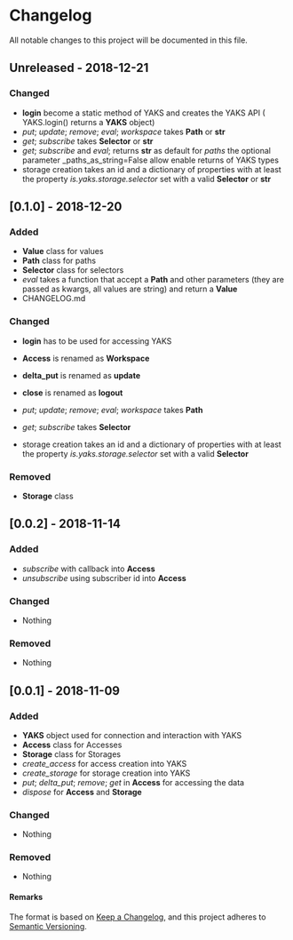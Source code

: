 # Changelog
All notable changes to this project will be documented in this file.



## Unreleased - 2018-12-21

### Changed
- **login** become a static method of YAKS and creates the YAKS API ( YAKS.login() returns a **YAKS** object)
- _put_; _update_; _remove_; _eval_; _workspace_ takes **Path** or **str**
- _get_; _subscribe_ takes **Selector** or  **str**
- _get_; _subscribe_ and _eval_; returns **str** as default for _paths_ the optional parameter _paths_as_string=False allow enable returns of YAKS types 
- storage creation takes an id and a dictionary of properties with at least the property _is.yaks.storage.selector_ set with a valid **Selector**  or **str**

## [0.1.0] - 2018-12-20
### Added
- **Value** class for values
- **Path** class for paths
- **Selector** class for selectors
- _eval_ takes a function that accept a **Path** and other parameters (they are passed as kwargs, all values are string) and return a **Value**
- CHANGELOG.md
### Changed
- **login** has to be used for accessing YAKS
- **Access** is renamed as **Workspace**
- **delta_put** is renamed as **update**
- **close** is renamed as **logout**

- _put_; _update_; _remove_; _eval_; _workspace_ takes **Path**
- _get_; _subscribe_ takes **Selector**
- storage creation takes an id and a dictionary of properties with at least the property _is.yaks.storage.selector_ set with a valid **Selector**

### Removed
- **Storage** class



## [0.0.2] - 2018-11-14
### Added
- _subscribe_ with callback into **Access**
- _unsubscribe_ using subscriber id into **Access**

### Changed
- Nothing

### Removed
- Nothing


## [0.0.1] - 2018-11-09
### Added
- **YAKS** object used for connection and interaction with YAKS
- **Access** class for Accesses
- **Storage** class for Storages
- _create_access_ for access creation into YAKS
- _create_storage_ for storage creation into YAKS
- _put_; _delta_put_; _remove_; _get_ in **Access** for accessing the data
- _dispose_ for **Access** and **Storage**

### Changed
- Nothing

### Removed
- Nothing

        
        


#### Remarks

The format is based on [Keep a Changelog](https://keepachangelog.com/en/1.0.0/),
and this project adheres to [Semantic Versioning](https://semver.org/spec/v2.0.0.html).